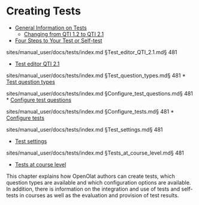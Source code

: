 # Creating Tests

  * [General Information on Tests](General_Information_on_Tests.md)
    * [Changing from QTI 1.2 to QTI 2.1](Changing_from_QTI_1.2_to_QTI_2.1.md)
  * [Four Steps to Your Test or Self-test](Four_Steps_to_Your_Test_or_Self-test.md)

sites/manual_user/docs/tests/index.md §Test_editor_QTI_2.1.md§ 481
  * [Test editor QTI 2.1](Test_editor_QTI_2.1.md)

sites/manual_user/docs/tests/index.md §Test_question_types.md§ 481
    * [Test question types](Test_question_types.md)

sites/manual_user/docs/tests/index.md §Configure_test_questions.md§ 481
    * [Configure test questions](Configure_test_questions.md)

sites/manual_user/docs/tests/index.md §Configure_tests.md§ 481
    * [Configure tests](Configure_tests.md)

sites/manual_user/docs/tests/index.md §Test_settings.md§ 481
  * [Test settings](Test_settings.md)

sites/manual_user/docs/tests/index.md §Tests_at_course_level.md§ 481
  * [Tests at course level](Tests_at_course_level.md)

This chapter explains how OpenOlat authors can create tests, which question
types are available and which configuration options are available. In
addition, there is information on the integration and use of tests and self-
tests in courses as well as the evaluation and provision of test results.

